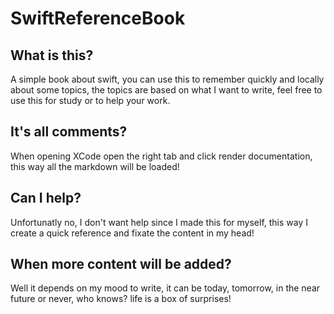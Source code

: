 # SwiftReferenceBook

## What is this?
A simple book about swift, you can use this to remember quickly and locally about some topics, the topics are based on what I want to write, feel free to use this for study or to help your work.

## It's all comments?
When opening XCode open the right tab and click render documentation, this way all the markdown will be loaded!

## Can I help?
Unfortunatly no, I don't want help since I made this for myself, this way I create a quick reference and fixate the content in my head!

## When more content will be added?
Well it depends on my mood to write, it can be today, tomorrow, in the near future or never, who knows? life is a box of surprises!

